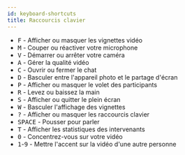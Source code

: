 ```yaml
---
id: keyboard-shortcuts
title: Raccourcis clavier
---
```


* <kbd>F</kbd> - Afficher ou masquer les vignettes vidéo
* <kbd>M</kbd> - Couper ou réactiver votre microphone
* <kbd>V</kbd> - Démarrer ou arrêter votre caméra
* <kbd>A</kbd> - Gérer la qualité vidéo
* <kbd>C</kbd> - Ouvrir ou fermer le chat
* <kbd>D</kbd> - Basculer entre l'appareil photo et le partage d'écran
* <kbd>P</kbd> - Afficher ou masquer le volet des participants
* <kbd>R</kbd> - Levez ou baissez la main
* <kbd>S</kbd> - Afficher ou quitter le plein écran
* <kbd>W</kbd> - Basculer l'affichage des vignettes
* <kbd>?</kbd> - Afficher ou masquer les raccourcis clavier
* <kbd>SPACE</kbd> - Pousser pour parler
* <kbd>T</kbd> - Afficher les statistiques des intervenants
* <kbd>0</kbd> - Concentrez-vous sur votre vidéo
* <kbd>1</kbd>-<kbd>9</kbd> - Mettre l'accent sur la vidéo d'une autre personne
